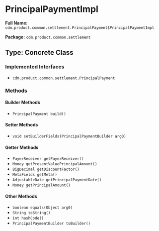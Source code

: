 # PrincipalPaymentImpl

**Full Name:** `cdm.product.common.settlement.PrincipalPayment$PrincipalPaymentImpl`

**Package:** `cdm.product.common.settlement`

## Type: Concrete Class

### Implemented Interfaces

- `cdm.product.common.settlement.PrincipalPayment`

### Methods

#### Builder Methods

- `PrincipalPayment build()`

#### Setter Methods

- `void setBuilderFields(PrincipalPaymentBuilder arg0)`

#### Getter Methods

- `PayerReceiver getPayerReceiver()`
- `Money getPresentValuePrincipalAmount()`
- `BigDecimal getDiscountFactor()`
- `MetaFields getMeta()`
- `AdjustableDate getPrincipalPaymentDate()`
- `Money getPrincipalAmount()`

#### Other Methods

- `boolean equals(Object arg0)`
- `String toString()`
- `int hashCode()`
- `PrincipalPaymentBuilder toBuilder()`


